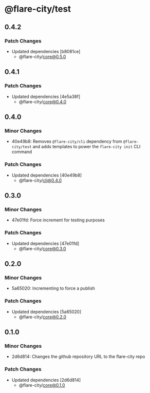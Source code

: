 # @flare-city/test

## 0.4.2

### Patch Changes

- Updated dependencies [b8081ce]
  - @flare-city/core@0.5.0

## 0.4.1

### Patch Changes

- Updated dependencies [4e5a38f]
  - @flare-city/core@0.4.0

## 0.4.0

### Minor Changes

- 40e49b8: Removes `@flare-city/cli` dependency from `@flare-city/test` and adds templates to power the `flare-city init` CLI command

### Patch Changes

- Updated dependencies [40e49b8]
  - @flare-city/cli@0.4.0

## 0.3.0

### Minor Changes

- 47e01fd: Force increment for testing purposes

### Patch Changes

- Updated dependencies [47e01fd]
  - @flare-city/core@0.3.0

## 0.2.0

### Minor Changes

- 5a65020: Incrementing to force a publish

### Patch Changes

- Updated dependencies [5a65020]
  - @flare-city/core@0.2.0

## 0.1.0

### Minor Changes

- 2d6d814: Changes the github repository URL to the flare-city repo

### Patch Changes

- Updated dependencies [2d6d814]
  - @flare-city/core@0.1.0
